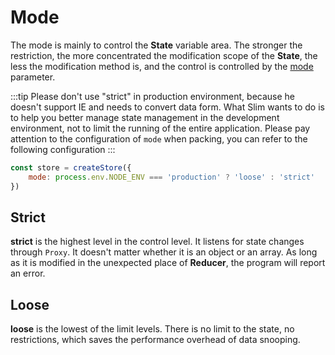 # Mode
The mode is mainly to control the **State** variable area. The stronger the restriction, the more concentrated the modification scope of the **State**, the less the modification method is, and the control is controlled by the [mode](/slimApi.html#mode) parameter.

:::tip
Please don't use "strict" in production environment, because he doesn't support IE and needs to convert data form. What Slim wants to do is to help you better manage state management in the development environment, not to limit the running of the entire application. Please pay attention to the configuration of `mode` when packing, you can refer to the following configuration
:::

```javascript
const store = createStore({
    mode: process.env.NODE_ENV === 'production' ? 'loose' : 'strict'
})
```

## Strict
**strict** is the highest level in the control level. It listens for state changes through `Proxy`. It doesn't matter whether it is an object or an array. As long as it is modified in the unexpected place of **Reducer**, the program will report an error.

## Loose
**loose** is the lowest of the limit levels. There is no limit to the state, no restrictions, which saves the performance overhead of data snooping.
